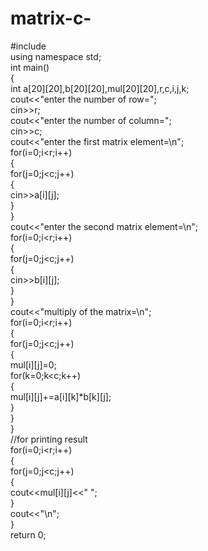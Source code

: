 # matrix-c-
#include <iostream>  
using namespace std;  
int main()  
{  
int a[20][20],b[20][20],mul[20][20],r,c,i,j,k;    
cout<<"enter the number of row=";    
cin>>r;    
cout<<"enter the number of column=";    
cin>>c;    
cout<<"enter the first matrix element=\n";    
for(i=0;i<r;i++)    
{    
for(j=0;j<c;j++)    
{    
cin>>a[i][j];  
  }    
}    
cout<<"enter the second matrix element=\n";    
for(i=0;i<r;i++)    
{    
for(j=0;j<c;j++)    
{    
cin>>b[i][j];    
}    
}    
cout<<"multiply of the matrix=\n";    
for(i=0;i<r;i++)    
{    
for(j=0;j<c;j++)    
{    
mul[i][j]=0;    
for(k=0;k<c;k++)    
{    
mul[i][j]+=a[i][k]*b[k][j];    
}    
}    
}    
//for printing result    
for(i=0;i<r;i++)    
{    
for(j=0;j<c;j++)    
{    
cout<<mul[i][j]<<" ";    
}    
cout<<"\n";    
}    
return 0;                
